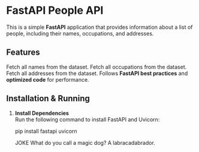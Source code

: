 # FastAPI People API

This is a simple **FastAPI** application that provides information about a list of people, including their names, occupations, and addresses.

## Features

 Fetch all names from the dataset.
 Fetch all occupations from the dataset.
 Fetch all addresses from the dataset.
 Follows **FastAPI best practices** and **optimized code** for performance.

## Installation & Running

1. **Install Dependencies**  
   Run the following command to install FastAPI and Uvicorn:

   pip install fastapi uvicorn

   JOKE
   What do you call a magic dog? A labracadabrador.
